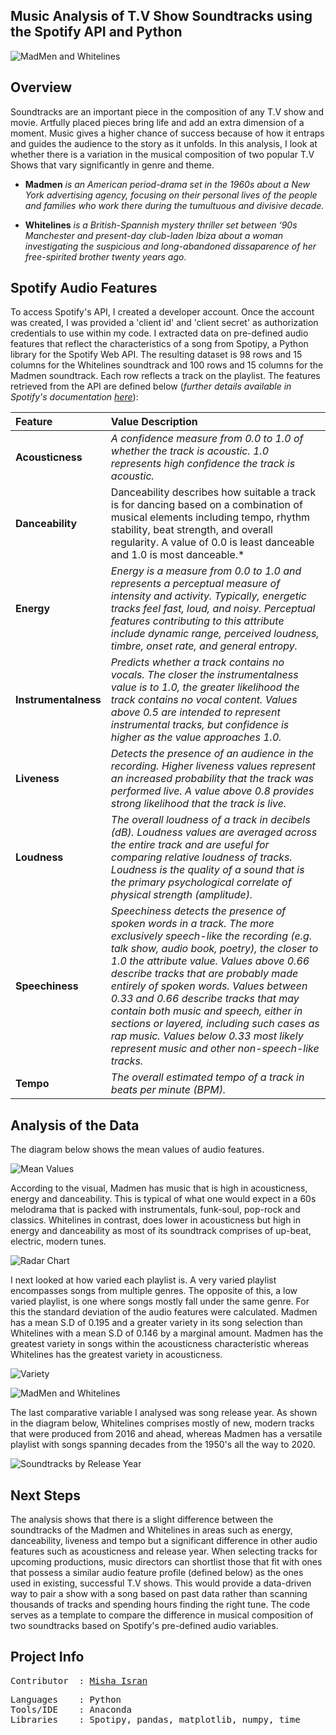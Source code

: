 ## **Music Analysis of T.V Show Soundtracks using the Spotify API and Python**

![MadMen and Whitelines](https://github.com/mishaisran/Projects/blob/master/Spotify%20API/Images/Header%20Project.png)

**Overview**
---
Soundtracks are an important piece in the composition of any T.V show and movie. 
Artfully placed pieces bring life and add an extra dimension of a moment. Music gives a higher chance of success because of how it entraps and guides the audience to the story as it unfolds. In this analysis, I look at whether there is a variation in the musical composition of two popular T.V Shows that vary significantly in genre and theme. 

- **Madmen** *is an American period-drama set in the 1960s about a New York advertising agency, focusing on their personal lives of the people and families who work there during the tumultuous and divisive decade.*

- **Whitelines** *is a British-Spannish mystery thriller 
set between ‘90s Manchester and present-day club-laden Ibiza about a woman investigating the suspicious and long-abandoned dissaparence of her free-spirited brother twenty years ago.*

**Spotify Audio Features**
---
To access Spotify's API, I created a developer account. Once the account was created, I was provided a 'client id' and 'client secret' as authorization credentials to use within my code. I extracted data on pre-defined audio features that reflect the characteristics of a song from Spotipy, a Python library for the Spotify Web API. The resulting dataset is 98 rows and 15 columns for the Whitelines soundtrack and 100 rows and 15 columns for the Madmen soundtrack. Each row reflects a track on the playlist. The features retrieved from the API are defined below (*further details available in Spotify's documentation [here](https://developer.spotify.com/documentation/web-api/reference/tracks/get-audio-features/)*): 

| Feature      | Value Description                                                    | 
| :---         | :---              | 
| **Acousticness**   | *A confidence measure from 0.0 to 1.0 of whether the track is acoustic. 1.0 represents high confidence the track is acoustic.*        | 
| **Danceability**     | Danceability describes how suitable a track is for dancing based on a combination of musical elements including tempo, rhythm stability, beat strength, and overall regularity. A value of 0.0 is least danceable and 1.0 is most danceable.*          |
| **Energy**     | *Energy is a measure from 0.0 to 1.0 and represents a perceptual measure of intensity and activity. Typically, energetic tracks feel fast, loud, and noisy. Perceptual features contributing to this attribute include dynamic range, perceived loudness, timbre, onset rate, and general entropy.*          | 
| **Instrumentalness**     | *Predicts whether a track contains no vocals. The closer the  instrumentalness value is to 1.0, the greater likelihood the track contains no vocal content. Values above 0.5 are intended to represent instrumental tracks, but confidence is higher as the value approaches 1.0.*          | 
| **Liveness**    | *Detects the presence of an audience in the recording. Higher liveness values represent an increased probability that the track was performed live. A value above 0.8 provides strong likelihood that the track is live.*          | 
| **Loudness**     | *The overall loudness of a track in decibels (dB). Loudness values are averaged across the entire track and are useful for comparing relative loudness of tracks. Loudness is the quality of a sound that is the primary psychological correlate of physical strength (amplitude).*          | 
| **Speechiness**     | *Speechiness detects the presence of spoken words in a track. The more exclusively speech-like the recording (e.g. talk show, audio book, poetry), the closer to 1.0 the attribute value. Values above 0.66 describe tracks that are probably made entirely  of spoken words. Values between 0.33 and 0.66 describe tracks that may contain both music and speech, either in sections or layered, including such cases as rap music. Values below 0.33 most likely represent music and other non-speech-like tracks.*| 
| **Tempo**    | *The overall estimated tempo of a track in beats per minute (BPM).*          | 


**Analysis of the Data**
---
The diagram below shows the mean values of audio features. 

![Mean Values](https://github.com/mishaisran/Projects/blob/master/Spotify%20API/Images/Mean%20values.PNG)

According to the visual, Madmen has music that is high in acousticness, energy and danceability. This is typical of what one would expect in a 60s melodrama that is packed with instrumentals, funk-soul, pop-rock and classics. Whitelines in contrast, does lower in acousticness but high in energy and danceability as most of its soundtrack comprises of up-beat, electric, modern tunes. 

![Radar Chart](https://github.com/mishaisran/Projects/blob/master/Spotify%20API/Images/Mean%20values%20Radar%20Chart.PNG)

I next looked at how varied each playlist is. A very varied playlist encompasses songs from multiple genres. The opposite of this, a low varied playlist, is one where songs mostly fall under the same genre. For this the standard deviation of the audio features were calculated. Madmen has a mean S.D of 0.195 and a greater variety in its song selection than Whitelines with a mean S.D of 0.146 by a marginal amount. Madmen has the greatest variety in songs within the acousticness characteristic whereas Whitelines has the greatest variety in acousticness.

![Variety](https://github.com/mishaisran/Projects/blob/master/Spotify%20API/Images/Variety.PNG)

![MadMen and Whitelines](https://github.com/mishaisran/Projects/blob/master/Spotify%20API/Images/SD%20of%20shows.PNG)

The last comparative variable I analysed was song release year. As shown in the diagram below, Whitelines comprises mostly of new, modern tracks that were produced from 2016 and ahead, whereas Madmen has a versatile playlist with songs spanning decades from the 1950's all the way to 2020. 
 
 ![Soundtracks by Release Year](https://github.com/mishaisran/Projects/blob/master/Spotify%20API/Images/Soundtracks%20by%20Release%20Year.PNG)

**Next Steps**
---
The analysis shows that there is a slight difference between the soundtracks of the Madmen and Whitelines in areas such as energy, danceability, liveness and tempo but a significant difference in other audio features such as acousticness and release year. When selecting tracks for upcoming productions, music directors can shortlist those that fit with ones that possess a similar audio feature profile (defined below) as the ones used in existing, successful T.V shows. This would provide a data-driven way to pair a show with a song based on past data rather than scanning thousands of tracks and spending hours finding the right tune. The code serves as a template to compare the difference in musical composition of two soundtracks based on Spotify's pre-defined audio variables.

**Project Info**
---
<pre>
Contributor  : <a href=https://github.com/Al-Cap>Misha Isran</a>
</pre>

<pre>
Languages    : Python
Tools/IDE    : Anaconda
Libraries    : Spotipy, pandas, matplotlib, numpy, time
</pre>
  </tbody>
</table>

